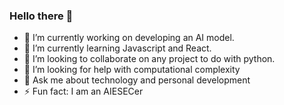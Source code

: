 ### Hello there 💙

- 🔭 I’m currently working on developing an AI model.
- 🌱 I’m currently learning Javascript and React.
- 👯 I’m looking to collaborate on any project to do with python.
- 🤔 I’m looking for help with computational complexity
- 💬 Ask me about technology and personal development
- ⚡ Fun fact: I am an AIESECer
